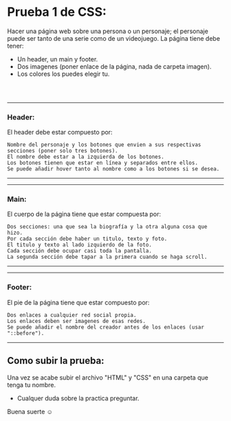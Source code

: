 # Prueba 1 de CSS:

Hacer una página web sobre una persona o un personaje; el personaje puede ser tanto de una serie como de un videojuego.
La página tiene debe tener:

- Un header, un main y footer.
- Dos imagenes (poner enlace de la página, nada de carpeta imagen).
- Los colores los puedes elegir tu.

# <img scr="../captura de pantalla (280).png">

---
### Header:

<p>
	El header debe estar compuesto por:
</p>

	Nombre del personaje y los botones que envien a sus respectivas secciones (poner solo tres botones).
	El nombre debe estar a la izquierda de los botones.
	Los botones tienen que estar en línea y separados entre ellos.
	Se puede añadir hover tanto al nombre como a los botones si se desea.

---

---
### Main:

<p>
	El cuerpo de la página tiene que estar compuesta por:
</p>

	Dos secciones: una que sea la biografía y la otra alguna cosa que hizo.
	Por cada sección debe haber un titulo, texto y foto.
	El titulo y texto al lado izquierdo de la foto.
	Cada sección debe ocupar casi toda la pantalla.
	La segunda sección debe tapar a la primera cuando se haga scroll.

---

---
### Footer:

<p>
	El pie de la página tiene que estar compuesto por:
</p>

	Dos enlaces a cualquier red social propia.
	Los enlaces deben ser imagenes de esas redes.
	Se puede añadir el nombre del creador antes de los enlaces (usar "::before").

---

## Como subir la prueba:

Una vez se acabe subir el archivo "HTML" y "CSS" en una carpeta que tenga tu nombre.

- Cualquer duda sobre la practica preguntar.

Buena suerte  ☺️
